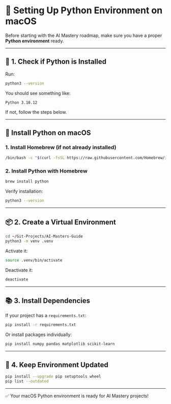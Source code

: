 # 🍏 Setting Up Python Environment on macOS

Before starting with the AI Mastery roadmap, make sure you have a proper **Python environment** ready.

---

## 🔧 1. Check if Python is Installed

Run:

```bash
python3 --version
````

You should see something like:

```
Python 3.10.12
```

If not, follow the steps below.

---

## 🍏 Install Python on macOS

### 1. Install Homebrew (if not already installed)

```bash
/bin/bash -c "$(curl -fsSL https://raw.githubusercontent.com/Homebrew/install/HEAD/install.sh)"
```

### 2. Install Python with Homebrew

```bash
brew install python
```

Verify installation:

```bash
python3 --version
```

---

## 📦 2. Create a Virtual Environment

```bash
cd ~/Git-Projects/AI-Masters-Guide
python3 -m venv .venv
```

Activate it:

```bash
source .venv/bin/activate
```

Deactivate it:

```bash
deactivate
```

---

## 📚 3. Install Dependencies

If your project has a `requirements.txt`:

```bash
pip install -r requirements.txt
```

Or install packages individually:

```bash
pip install numpy pandas matplotlib scikit-learn
```

---

## 🔄 4. Keep Environment Updated

```bash
pip install --upgrade pip setuptools wheel
pip list --outdated
```

---

✅ Your macOS Python environment is ready for AI Mastery projects!
